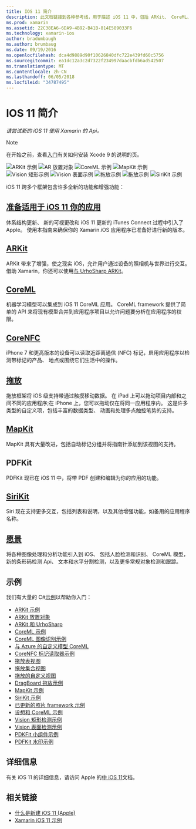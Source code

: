 ```yaml
---
title: IOS 11 简介
description: 此文档链接到各种参考线，用于描述 iOS 11 中，包括 ARKit、 CoreML、 MapKit、 PDFKit、 SiriKit、 Vision 框架和详细信息的功能。
ms.prod: xamarin
ms.assetid: 22C38EA6-6DA9-4B92-B41B-814E589033F6
ms.technology: xamarin-ios
author: bradumbaugh
ms.author: brumbaug
ms.date: 09/19/2016
ms.openlocfilehash: dca4d9889d90f10626840dfc722e439fd60c5756
ms.sourcegitcommit: ea1dc12a3c2d7322f234997daacbfdb6ad542507
ms.translationtype: MT
ms.contentlocale: zh-CN
ms.lasthandoff: 06/05/2018
ms.locfileid: "34787495"
---
```

# <a name="introduction-to-ios-11"></a>IOS 11 简介

_请尝试新的 iOS 11 使用 Xamarin 的 Api。_

> [!NOTE]
> 在开始之前，查看[入门](get-started.md)有关如何安装 Xcode 9 的说明的页。

![ARKit 示例](images/arkit.png) ![AR 放置对象](images/arkit2.png) ![CoreML 示例](images/coreml.png) ![MapKit 示例](images/mapkit.png) ![Vision 矩形示例](images/vision1.png) ![Vision 表面示例](images/vision2.png) ![拖放示例](images/drag-drop.png) ![拖放示例](images/drag-drop2.png) ![SiriKit 示例](images/sirikit.png)

iOS 11 跨多个框架包含许多全新的功能和增强功能：

## <a name="preparing-your-app-for-ios-11updating-your-appindexmd"></a>[准备适用于 iOS 11 你的应用](updating-your-app/index.md)

体系结构更新、 新的可视更改和 iOS 11 更新的 iTunes Connect 过程中引入了 Apple。 使用本指南来确保你的 Xamarin.iOS 应用程序已准备好进行新的版本。

## <a name="arkitarkitindexmd"></a>[ARKit](arkit/index.md)

ARKit 带来了增强，使之现实 iOS，允许用户通过设备的照相机与世界进行交互。
借助 Xamarin，你还可以使用[与 UrhoSharp ARKit](arkit/urhosharp.md)。

## <a name="coremlcoremlmd"></a>[CoreML](coreml.md)

机器学习模型可以集成到 iOS 11 CoreML 应用。 CoreML framework 提供了简单的 API 来将现有模型合并到应用程序项目以允许问题要分析在应用程序的权限。

## <a name="corenfccorenfcmd"></a>[CoreNFC](corenfc.md)

iPhone 7 和更高版本的设备可以读取近距离通信 (NFC) 标记，启用应用程序以检测带标记的产品、 地点或围绕它们生活中的操作。

## <a name="drag-and-dropdrag-and-dropmd"></a>[拖放](drag-and-drop.md)

拖放框架将 iOS 级支持带通过触摸移动数据。 在 iPad 上可以拖动项目内部和之间不同的应用程序;在 iPhone 上，您可以拖动仅在将同一应用程序内。 这是许多类型的自定义项，包括丰富的数据类型、 动画和处理多点触控笔势的支持。

## <a name="mapkitmapkitmd"></a>[MapKit](mapkit.md)

MapKit 具有大量改进，包括自动标记分组并将指南针添加到该视图的支持。

## <a name="pdfkit"></a>PDFKit

PDFKit 现已在 iOS 11 中，将带 PDF 创建和编辑为你的应用的功能。

## <a name="sirikitsirikitmd"></a>[SiriKit](sirikit.md)

Siri 现在支持更多交互，包括列表和说明，以及其他增强功能，如备用的应用程序名称。

## <a name="visionvisionmd"></a>[愿景](vision.md)

将各种图像处理和分析功能引入到 iOS、 包括人脸检测和识别、 CoreML 模型，新的条形码检测 Api、 文本和水平分割检测，以及更多常规对象检测和跟踪。

## <a name="samples"></a>示例

我们有大量的 C#[示例](https://developer.xamarin.com/samples/ios/iOS11/)以帮助你入门：

* [ARKit 示例](https://developer.xamarin.com/samples/monotouch/ios11/ARKitSample/)
* [ARKit 放置对象](https://developer.xamarin.com/samples/monotouch/ios11/ARKitPlacingObjects/)
* [ARKit 和 UrhoSharp](arkit/urhosharp.md)
* [CoreML 示例](https://developer.xamarin.com/samples/monotouch/ios11/CoreML)
* [CoreML 图像识别示例](https://developer.xamarin.com/samples/monotouch/ios11/CoreMLImageRecognition)
* [与 Azure 的自定义模型 CoreML](https://developer.xamarin.com/samples/monotouch/ios11/CoreMLAzureModel)
* [CoreNFC 标记读取器示例](https://developer.xamarin.com/samples/monotouch/ios11/NFCTagReader/)
* [拖放表视图](https://developer.xamarin.com/samples/monotouch/ios11/DragAndDropTableView)
* [拖放集合视图](https://developer.xamarin.com/samples/monotouch/ios11/DragAndDropCollectionView)
* [拖放的自定义视图](https://developer.xamarin.com/samples/monotouch/ios11/DragAndDropCustomView)
* [DragBoard 拖放示例](https://developer.xamarin.com/samples/monotouch/ios11/DragAndDropDragBoard)
* [MapKit 示例](https://developer.xamarin.com/samples/monotouch/ios11/MapKitSample)
* [SiriKit 示例](https://developer.xamarin.com/samples/monotouch/ios11/SiriKitSample/)
* [已更新的照片 framework 示例](https://developer.xamarin.com/samples/monotouch/ios11/SamplePhotoApp/)
* [设想和 CoreML 示例](https://developer.xamarin.com/samples/monotouch/ios11/CoreMLVision)
* [Vision 矩形检测示例](https://developer.xamarin.com/samples/monotouch/ios11/VisionRects)
* [Vision 表面检测示例](https://developer.xamarin.com/samples/monotouch/ios11/VisionFaces)
* [PDKFit 小组件示例](https://developer.xamarin.com/samples/monotouch/ios11/PDFAnnotationWidgetsAdvanced)
* [PDFKit 水印示例](https://developer.xamarin.com/samples/monotouch/ios11/PDFDocumentWatermark)

## <a name="more-information"></a>详细信息

有关 iOS 11 的详细信息，请访问 Apple 的[中 iOS 11](https://developer.apple.com/ios/)文档。


## <a name="related-links"></a>相关链接

- [什么是新建 iOS 11 (Apple)](https://developer.apple.com/ios/)
- [Xamarin iOS 11 示例](https://developer.xamarin.com/samples/ios/iOS11/)
